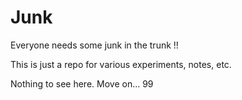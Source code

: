 # Junk

Everyone needs some junk in the trunk !!

This is just a repo for various experiments, notes, etc. 

Nothing to see here. Move on... 99
